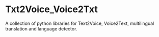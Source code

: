 # Txt2Voice_Voice2Txt


A collection of python libraries for Text2Voice, Voice2Text, multilingual translation and language detector. 
 

